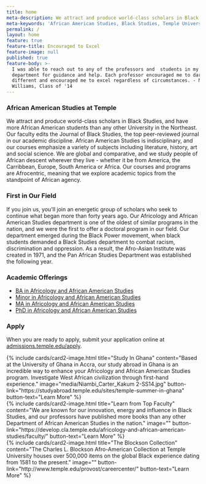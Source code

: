 ```yaml
---
title: home
meta-description: We attract and produce world-class scholars in Black Studies. Our African American Studies courses emphasize  literature, history, art and social science. 
meta-keywords: 'African American Studies, Black Studies, Temple University, Journal of Black Studies'
permalink: /
layout: home
feature: true
feature-title: Encouraged to Excel
feature-image: null
published: true
feature-body: >-
  I was able to reach out to any of the professors and  students in my
  department for guidance and help. Each professor encouraged me to dare to be
  different and encouraged me to excel regardless of circumstances. - NeShae
  Williams, Class of '14
---
```

### African American Studies at Temple

We attract and produce world-class scholars in Black Studies, and have more African American students than any other University in the Northeast. Our faculty edits the Journal of Black Studies, the top peer-reviewed journal in our academic discipline. African American Studies is indisciplinary, and our courses emphasize a variety of subjects including literature, history, art and social science. We are global and comparative, and we study people of African descent wherever they live - whether it be from America, the Carribbean, Europe, South America or Africa. Our courses and programs are Afrocentric, meaning that we explore academic topics from the standpoint of African agency. 

### First in Our Field

If you join us, you'll join an energetic group of scholars who seek to continue what began more than forty years ago. Our Africology and African American Studies department is one of the oldest of similar programs in the nation, and we were the first to offer a doctoral program in our field. Our department emerged during the Black Power movement, when black students demanded a Black Studies department to combat racism, discrimination and oppression. As a result, the Afro-Asian Institute was created in 1971, and the Pan African Studies Department was established the following year. 

### Academic Offerings

- [BA in Africology and African American Studies](http://bulletin.temple.edu/undergraduate/liberal-arts/africology-african-american-studies/ba-africology-african-american-studies/)
- [Minor in Africology and African American Studies](http://bulletin.temple.edu/undergraduate/liberal-arts/africology-african-american-studies/minor-africology-african-american-studies/)
- [MA in Africology and African American Studies](http://bulletin.temple.edu/graduate/scd/cla/africology-african-american-studies-ma/)
- [PhD in Africology and African American Studies](http://bulletin.temple.edu/graduate/scd/cla/africology-african-american-studies-phd/)

### Apply

When you are ready to apply, submit your application online at [admissions.temple.edu/apply](http://admissions.temple.edu/apply).

<div class="row row-wide">
  <div class="col m12 l4">{% include cards/card2-image.html
    title="Study In Ghana"
    content="Based at the University of Ghana in Accra, our study abroad in Ghana is an incredible way to enhance your Africology and African American Studies program. Investigate West African civilization through first-hand experience."
    image="media/Niambi_Carter_Kakum 2-SS14.jpg"
    button-link="https://studyabroad.temple.edu/sites/temple-summer-in-ghana"
    button-text="Learn More" %}
  </div>
  <div class="row row-wide">
    <div class="col m12 l4">{% include cards/card2-image.html
      title="Learn from Top Faculty"
      content="We are known for our innovation, energy and influence in Black Studies, and our professors have published more books than any other Department of African American Studies in the nation."
      image=""
      button-link="https://develop.cla.temple.edu/africology-and-african-american-studies/faculty/"
      button-text="Learn More" %}
    </div>
    <div class="row row-wide">
      <div class="col m12 l4">{% include cards/card2-image.html
        title="The Blockson Collection"
        content="The Charles L. Blockson Afro-American Collection at Temple University houses over 500,000 items on the global Black experience dating from 1581 to the present."
        image=""
        button-link="http://www.temple.edu/provost/careercenter/"
        button-text="Learn More" %}
      </div>
</div>

